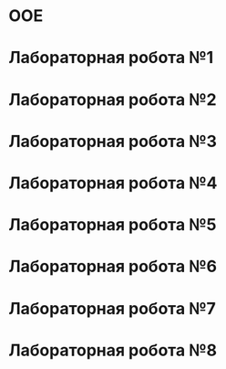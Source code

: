 # OOE
# Лабораторная робота №1   <br>
# Лабораторная робота №2 <br> 
# Лабораторная робота №3 <br> 
# Лабораторная робота №4 <br> 
# Лабораторная робота №5 <br> 
# Лабораторная робота №6 <br> 
# Лабораторная робота №7 <br> 
# Лабораторная робота №8 <br> 
